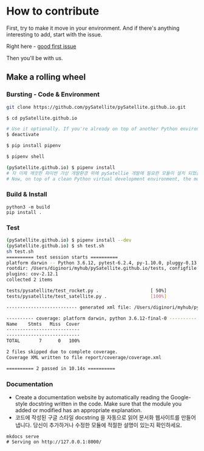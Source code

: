 # How to contribute

First, try to make it move in your environment. And if there's anything interesting to add, start with the issue.

Right here - [good first issue](https://github.com/pySatellite/pySatellite.github.io/issues/new)

Then you'll be with us.

## Make a rolling wheel
### Bursting - Code & Environment
```bash
git clone https://github.com/pySatellite/pySatellite.github.io.git
```

```bash
$ cd pySatellite.github.io

# Use it optionally. If you're already on top of another Python environment, you can get out.
$ deactivate

$ pip install pipenv

$ pipenv shell

(pySatellite.github.io) $ pipenv install
# 자 이제 깨끗한 파이썬 가상 개발환경 위에 pySatellie 개발에 필요한 모듈이 설치 되었습니다.
# Now, on top of a clean Python virtual development environment, the modules needed for pySatellie development are installed. 
```

### Build & Install
```
python3 -m build
pip install .
```

### Test
```bash
(pySatellite.github.io) $ pipenv install --dev
(pySatellite.github.io) $ sh test.sh
sh test.sh
========== test session starts ==========
platform darwin -- Python 3.6.12, pytest-6.2.4, py-1.10.0, pluggy-0.13.1
rootdir: /Users/diginori/myhub/pySatellite.github.io/tests, configfile: ../pytest.ini
plugins: cov-2.12.1
collected 2 items

tests/pysatellite/test_rocket.py .                   [ 50%]
tests/pysatellite/test_satellite.py .                [100%]

-------------------------- generated xml file: /Users/diginori/myhub/pySatellite.github.io/report/test/tests.xml --------------------------

---------- coverage: platform darwin, python 3.6.12-final-0 ----------
Name    Stmts   Miss  Cover
---------------------------
---------------------------
TOTAL       7      0   100%

2 files skipped due to complete coverage.
Coverage XML written to file report/coverage/coverage.xml

========== 2 passed in 10.14s ==========
```

### Documentation
- Create a documentation website by automatically reading the Google-style docstring written in the code. Make sure that the module you added or modified has an appropriate explanation.
- 코드에 작성된 구글 스타일 docstring 을 자동으로 읽어 문서화 웹사이트를 만들어 냅니다. 당신이 추가하거나 수정한 모듈에 적절한 설명이 있는지 확인하세요.
```base
mkdocs serve
# Serving on http://127.0.0.1:8000/
```

